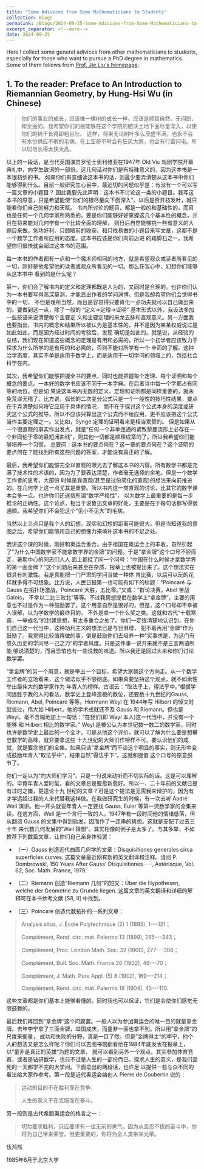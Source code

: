 ```yaml
---
title: "Some Adivices from Some Mathematicians to Students"
collection: Blogs
permalink: /Blogs/2024-09-25-Some-Adivices-from-Some-Mathematicians-to-Students
excerpt_separator: <!--more-->
date: 2024-09-25
---
```

Here I collect some general adivices from other mathematicians to students, especially for those who want to pursue a PhD degree in mathematics.
Some of them follows from [Prof. Jie Liu's homepage](http://www.jliumath.com/miscellaneou_en.html).
<!--more-->

## 1. To the reader: Preface to An Introduction to Riemannian Geometry, by Hung-Hsi Wu (in Chinese)

> 你们的事业的成长，应该像一棵树的成长一样。应该是顺其自然、无间断、和全面的。我希望你们的根能够在这个学院的肥沃土地下面尽量深入，以使你们的树干长得即粗且壮。 这样，将来无论树叶多么茂盛丰满，也永不会有水份供应不暇的毛病。在上空将不时会有狂风大雨，也会有行雷闪电。所以切勿长得太快太高。

以上的一段话，是当代英国演员罗伦士奥利维亚在1947年 Old Vic 戏剧学院开幕典礼中，向学生致词的一部份。这几句话对你们是有特殊意义的。因为这本书是一本很初步的书。 如果你们有意细读这本书的话，则最少要弄清楚从这本书中你们能够得到什么。目前一般研究生心目中，最迫切的问题似乎是：有没有一个可以写一篇文章的小题目？ 因此我要先此声明：这本书不讨论这一类的小题目。我写这本书的原意，只是希望能使“你们的根尽量向下面深入”。以后是否开枝发叶，就只能看你们自己的努力和天赋。 书内所讨论的题目，都是一般的和基础性的，而且也是任何一个几何学家所熟悉的。要是你们能够好好掌握这几个基本性的概念，并且在将来能对几何学有一个比较全面的理解， 则日后自然能够挑一些有意义的大题目来做。急功好利、只顾眼前的收获、和只找易做的小题目来写文章，这都不是一个数学工作者所应用的态度。这本书应该是你们向前迈进 的踏脚石之一。我希望你们很快就会超过这本书的范围。

每一本书的作者都有一点和一个魔术师相同的地方，就是希望观众或读者所看见的一切，刚好是他希望他的读者或观众所看见的一切。那么在我心中，幻想你们能够从这本书中 看到的是什么呢？

第一，你们会了解书内的定义和定理都既是人为的，又同时是合理的。也许你们认为一本书要写得高深莫测，才能显出作者的学问渊博。但是我却希望你们会觉得书中的一切， 不但是理所当然，而且是容易得只要肯化一点功夫就可以自己做出来的。要做到这一点，除了一般的 “定义→定理→证明” 基本形式以外，我设法多加一些按语来说清楚每个主要定 义和主要定理的来龙去脉和直观意义。另一方面我也要指出，书内的概念和结果所以被认为是基本性的，并不是因为某某权威说过是如此如此，而是因为经过时间的考验后，发现 确切是如此的。就是说，从经验的总结，我们现在知道这些概念的定理是有用和必需的。所以一个初学者应该致力于探求为什么所学的是有用的和必需的，否则不能对所学有一个 全面的了解。这种治学态度，其实不单是适用于数学上，而是适用于一切学问的领域上的，包括社会科学在内。

其次，我希望你们能够把握全书的要点，同时也能把握每个定理、每个证明和每个概念的要点。一本好的数学书应该不同于一本字典。在后者当中每一个字都占有同等的地位。但是如 果说这本书内无数的定义、定理和证明都是同样重要的，就未免荒谬无稽了。比方说，弧长的二次变分公式只是一个一般性的技巧性结果，要点在于弄清楚如何将它应用于具体的情况， 而不在于探讨这个公式本身的深度或研究这个公式的推导。所以不应该只算出这个公式而不给应用，更不应该把这个公式当作主要定理之一。又比如，Synge 定理的证明看来是相当累赘的。 但是如果从一个很直观的事实作出发点，就是“任何一个非单连通的紧致黎曼流形上必存在一个非同伦于零的最短闭曲线”，则其他一切都是顺理成章的了。所以我希望你们能够培养一个习惯， 总要问：这本书的要点何在？这一章的要点何在？这个证明的要点何在？能找到所有这些问题的答案，才能说有真正的了解。

最后，我希望你们能够完全以直观的眼光去了解这本书的内容。所有数学书都是充满了技术性的术语的，因为为了要表达清楚，作者毫无选择的余地。但是一个数学工作者的思考，大部份 时候是靠直观(甚至是过份简化的直观)的想法来向前推进的。在几何学上这一点尤其是重要。所以书内这一类直观的讨论，比其它的数学课本会多一点。也许你们还迷信所谓“数学严格性”， 以为数学上最重要的是每一步推论的正确性。这个论点，相当于说鲁迅文章的好处，主要是在于每句话都写得很通顺。我希望你们不会犯这个“见小不见大”的毛病。

当然以上三点只是我个人的幻想。现实和幻想的距离可能很大。但是当知道我的意图之后，希望你们能够用自己的想像力来填补这本书的不足之处。

我讲这个课的时候，刚好和奥运会重合。由于祖国在奥运会上的丰收，自然引起了“为什么中国数学家不能拿数学界的金牌”的问题。于是“拿金牌”这个口号不胫而走，暑期中心的同志们人人 面上都挂了同一个问号：“中国在什么时候才拿数学界的第一面金牌？”这个问题后来甚至在杂质、报章上也被提出来了。这个想法实在很具有刺激性。若是真能把一门严肃的学问当做一种体 育比赛，以后可以玩的花样就多得不可想象。比方说，人民日报第一也可能有如下的标题：“Poincaré 与 Gauss 在拓扑场激战，Poincaré 大胜，五比零。”又或：“群论决赛，Abel 苦战 Galois， 不幸以二比三败北”等等。不过我猜想提倡在数学上“拿金牌”，主要的用意也不过是作为一种鼓励罢了。这个用意自然是很好的，但是，这个口号却不幸被人误解，以为学数学的最终目的， 不外是拿一个什么奖之类。这就和古代“十载寒窗，一举成名”的封建思想，有太多重合之处了。你们一定很清楚地认识到，在你们自己这一代当中，这种功利主义的想法已是与日俱增， 犯不着再用“金牌”作为鼓励了。我觉得比较值得做的事，倒是鼓励你们去培养一种“实事求是，为这门有悠久历史的学问尽一己之力”的学者风度。只是这件事一说开来就不是三言两语所能 够说清楚的，而且恐怕也有一些说教的味道。所以我还是回过头来和你们讨论数学罢。

“拿金牌”的另一个用意，就是举出一个目标，希望大家朝这个方向走。从一个数学工作者的立场看来，这个做法似乎不够彻底。如果真要坚持这个观点，就不如索性举出最伟大的数学家作为 年青人的榜样。古语云：“取法乎上，得法乎中。”根据学问远胜于我的人的看法，数学史上登峰造极的数位，还要数十九世纪的Gauss, Riemann, Abel, Poincaré 等等。Hermann Weyl 在 1944年写 Hilbert 的悼文时就说过，伟大如 Hilbert，他的学术成就还不及 Gauss 和 Riemann。但也是 Weyl，毫不含糊地加上一句话：“在我们(即 Weyl 本人)这一代当中，并没有一个能够 和 Hilbert 相比的数学家。” Weyl 是被公认为本世纪数一数二的数学家，同时也许是数学史上最后的一个全才。可是从他这个评价，就可以了解为什么要是想攀登数学的高峰，就非要拿这些 十九世纪的大师们作榜样不可。要认识他们的成就，就是要念他们的全集。如果只谈”拿金牌“而不谈这个明显的事实，则无形中变成鼓励年青人”取法乎中“，结果自然”得法乎下“。这就和提倡 这个口号的原意脱节了。

你们一定以为”向大师们学习“，只是一句说来动听而不切实际的话。这是可以理解的。毕竟年青人爱时髦，看的文章总是要愈新愈好。所以一、二十年前的文献已是有过时之嫌，更遑论十九 世纪的文章？可是这个提法是无需我来辩护的，因为有才学远超过我的人来代替我这样做。在我做研究生的时候，有一次去听 Aadré Weil 演讲。他一开头就说年青人一定要找 Gauss, Euler 等第一流数学家的全集来读。在这方面，Weil 是一个言行一致的人。1947年有一段时间他的情绪低落，但从翻阅 Gauss 的文集中得到启发，因而作了一连串的猜想。这就是支配了过去三十年 来代数几何发展的”Weil 猜想“。其实相像的例子是太多了。与其多举，不如推荐下列数篇文章，让你们自己亲身体验罢：

+ （一）Gauss 创造近代曲面几何学的文章：Disquisitiones generales circa superficies curves. 这篇文章最近刚有新的英文翻译和注释。请阅 P. Dombrowski, 150 Years After Gauss' Disquisitiones · · ·, Astérisque, Vol. 62, Soc. Math. France, 1979.

+ （二）Riemann 创造”Riemann 几何“的短文：Über die Hypothesen, welche der Geometrie zu Grunde liegen. 这篇文章的英文翻译和详细的解释可在本书参考文献 [S8, II] 中找到。

+ （三）Poincaré 创造代数拓扑的一系列文章：

> Analysis situs, J. École Polytechnique (2) 1 (1895), 1---121；
> 
> Complément, Rend. circ. mat. Palermo 13 (1899), 285---343；
> 
> Complément, Proc. London Math. Soc. 32 (1900), 277---308；
> 
> Complément, Bull. Soc. Math. France 30 (1902), 49---70；
> 
> Complément, J. Math. Pure Appl. (5) 8 (1902), 169---214；
> 
> Complément, Rend. circ. mat. Palermo 18 (1904), 45---110.

这些文章都是你们基本上能够看懂的。同时我也可以保证，它们是会使你们感觉无限鼓舞的。

最后我们再回到”拿金牌“这个问题罢。一般人以为参加奥运会的唯一目的就是拿金牌。去年李宁拿了三面金牌，举国成庆，而童非一面也拿不到。所以用”拿金牌“的尺度来衡量， 成功和失败的分野，真是一目了然。但是”金牌得主“的李宁，他个人的想法又是怎么样呢？你们可以去图书馆翻看他在1984年底发表在报章上，以”童非是真正的英雄“为题的文章， 就可以看到另外一个观点。其实参加体育竞赛，或者是钻研数学，也只不过是人生的一部份而已。探求人生的意义，是我们至死的一天都学不完的大学问。下面录出的两段话，也许足 以提供一些与众不同的看法给大家作参考。第一段是近代奥运会始创人 Pierre de Coubertin 说的：

> 运动的目的不在胜利而在竞争，
> 
> 人生的意义不在克服而在奋斗。

另一段则是古代希腊奥运会的格言之一：

> 切勿要求胜利，只应要求有一往无前的勇气。因为从坚忍不拔的奋斗中，你将为自己带来荣誉。但更重要的，你将为全人类带来光荣。

伍鸿熙

1985年6月于北京大学

